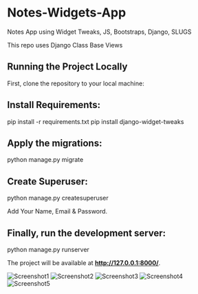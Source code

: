 # Notes-Widgets-App
Notes App using Widget Tweaks, JS, Bootstraps, Django, SLUGS

This repo uses Django Class Base Views

## Running the Project Locally

First, clone the repository to your local machine:

## Install Requirements:

pip install -r requirements.txt
pip install django-widget-tweaks

## Apply the migrations:

python manage.py migrate
## Create Superuser:

python manage.py createsuperuser

Add Your Name, Email & Password.

## Finally, run the development server:

python manage.py runserver

The project will be available at **http://127.0.0.1:8000/**.

![Screenshot1](/screenshots/Screenshot1.png)
![Screenshot2](/screenshots/Screenshot3.png)
![Screenshot3](/screenshots/Screenshot4.png)
![Screenshot4](/screenshots/Screenshot5.png)
![Screenshot5](/screenshots/Screenshot6.png)
